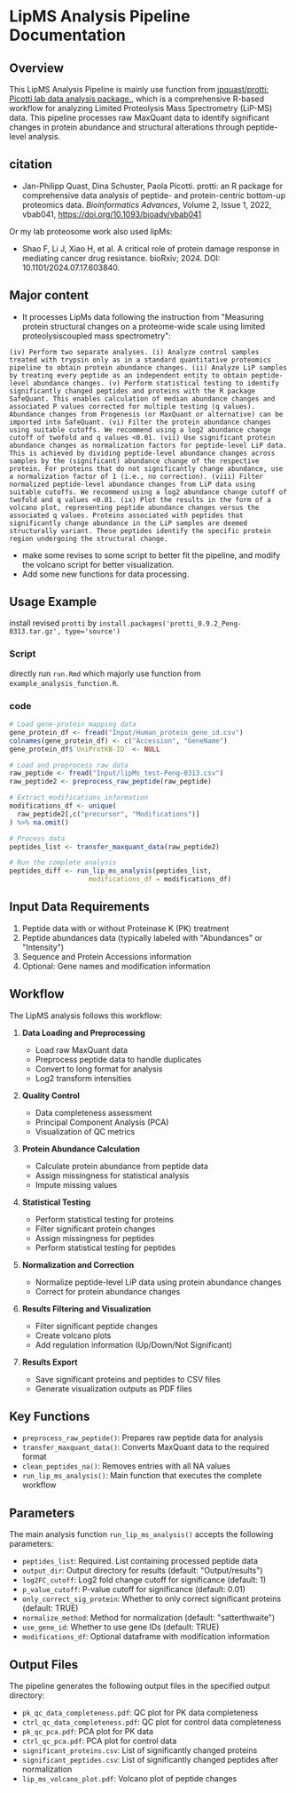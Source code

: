# LipMS Analysis Pipeline Documentation

## Overview

This LipMS Analysis Pipeline is mainly use function from [jpquast/protti: Picotti lab data analysis package.](https://github.com/jpquast/protti), which is a comprehensive R-based workflow for analyzing Limited Proteolysis Mass Spectrometry (LiP-MS) data. This pipeline processes raw MaxQuant data to identify significant changes in protein abundance and structural alterations through peptide-level analysis.



## citation

- Jan-Philipp Quast, Dina Schuster, Paola Picotti. protti: an R package for comprehensive data analysis of peptide- and protein-centric bottom-up proteomics data. *Bioinformatics Advances*, Volume 2, Issue 1, 2022, vbab041, https://doi.org/10.1093/bioadv/vbab041

Or my lab proteosome work also used lipMs:

- Shao F, Li J, Xiao H, et al. A critical role of protein damage response in mediating cancer drug resistance. bioRxiv; 2024. DOI: 10.1101/2024.07.17.603840.



## Major content

- It processes LipMs data following the instruction from "Measuring protein structural changes on a proteome-wide scale using limited proteolysiscoupled mass spectrometry":

```
(iv) Perform two separate analyses. (i) Analyze control samples treated with trypsin only as in a standard quantitative proteomics pipeline to obtain protein abundance changes. (ii) Analyze LiP samples by treating every peptide as an independent entity to obtain peptide-level abundance changes. (v) Perform statistical testing to identify significantly changed peptides and proteins with the R package SafeQuant. This enables calculation of median abundance changes and associated P values corrected for multiple testing (q values). Abundance changes from Progenesis (or MaxQuant or alternative) can be imported into SafeQuant. (vi) Filter the protein abundance changes using suitable cutoffs. We recommend using a log2 abundance change cutoff of twofold and q values <0.01. (vii) Use significant protein abundance changes as normalization factors for peptide-level LiP data. This is achieved by dividing peptide-level abundance changes across samples by the (significant) abundance change of the respective protein. For proteins that do not significantly change abundance, use a normalization factor of 1 (i.e., no correction). (viii) Filter normalized peptide-level abundance changes from LiP data using suitable cutoffs. We recommend using a log2 abundance change cutoff of twofold and q values <0.01. (ix) Plot the results in the form of a volcano plot, representing peptide abundance changes versus the associated q values. Proteins associated with peptides that significantly change abundance in the LiP samples are deemed structurally variant. These peptides identify the specific protein region undergoing the structural change.
```

- make some revises to some script to better fit the pipeline, and modify the volcano script for better visualization. 
- Add some new functions for data processing.



## Usage Example

install revised `protti` by `install.packages('protti_0.9.2_Peng-0313.tar.gz', type='source') `



### Script

directly run `run.Rmd` which majorly use function from `example_analysis_function.R`.



### code

```r
# Load gene-protein mapping data
gene_protein_df <- fread("Input/Human_protein_gene_id.csv")
colnames(gene_protein_df) <- c("Accession", "GeneName")
gene_protein_df$`UniProtKB-ID` <- NULL

# Load and preprocess raw data
raw_peptide <- fread("Input/lipMs_test-Peng-0313.csv")
raw_peptide2 <- preprocess_raw_peptide(raw_peptide)

# Extract modifications information
modifications_df <- unique(
  raw_peptide2[,c("precursor", "Modifications")]
) %>% na.omit()

# Process data
peptides_list <- transfer_maxquant_data(raw_peptide2)

# Run the complete analysis
peptides_diff <- run_lip_ms_analysis(peptides_list,
                    modifications_df = modifications_df)
```



## Input Data Requirements

1. Peptide data with or without Proteinase K (PK) treatment
2. Peptide abundances data (typically labeled with "Abundances" or "Intensity")
3. Sequence and Protein Accessions information
4. Optional: Gene names and modification information



## Workflow

The LipMS analysis follows this workflow:

1. **Data Loading and Preprocessing**
   - Load raw MaxQuant data
   - Preprocess peptide data to handle duplicates
   - Convert to long format for analysis
   - Log2 transform intensities

2. **Quality Control**
   - Data completeness assessment
   - Principal Component Analysis (PCA)
   - Visualization of QC metrics

3. **Protein Abundance Calculation**
   - Calculate protein abundance from peptide data
   - Assign missingness for statistical analysis
   - Impute missing values

4. **Statistical Testing**
   - Perform statistical testing for proteins
   - Filter significant protein changes
   - Assign missingness for peptides
   - Perform statistical testing for peptides

5. **Normalization and Correction**
   - Normalize peptide-level LiP data using protein abundance changes
   - Correct for protein abundance changes

6. **Results Filtering and Visualization**
   - Filter significant peptide changes
   - Create volcano plots
   - Add regulation information (Up/Down/Not Significant)

7. **Results Export**
   - Save significant proteins and peptides to CSV files
   - Generate visualization outputs as PDF files

## Key Functions

- `preprocess_raw_peptide()`: Prepares raw peptide data for analysis
- `transfer_maxquant_data()`: Converts MaxQuant data to the required format
- `clean_peptides_na()`: Removes entries with all NA values
- `run_lip_ms_analysis()`: Main function that executes the complete workflow



## Parameters

The main analysis function `run_lip_ms_analysis()` accepts the following parameters:

- `peptides_list`: Required. List containing processed peptide data
- `output_dir`: Output directory for results (default: "Output/results")
- `log2FC_cutoff`: Log2 fold change cutoff for significance (default: 1)
- `p_value_cutoff`: P-value cutoff for significance (default: 0.01)
- `only_correct_sig_protein`: Whether to only correct significant proteins (default: TRUE)
- `normalize_method`: Method for normalization (default: "satterthwaite")
- `use_gene_id`: Whether to use gene IDs (default: TRUE)
- `modifications_df`: Optional dataframe with modification information



## Output Files

The pipeline generates the following output files in the specified output directory:

- `pk_qc_data_completeness.pdf`: QC plot for PK data completeness
- `ctrl_qc_data_completeness.pdf`: QC plot for control data completeness
- `pk_qc_pca.pdf`: PCA plot for PK data
- `ctrl_qc_pca.pdf`: PCA plot for control data
- `significant_proteins.csv`: List of significantly changed proteins
- `significant_peptides.csv`: List of significantly changed peptides after normalization
- `lip_ms_volcano_plot.pdf`: Volcano plot of peptide changes
